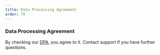 ```yaml
---
title: Data Processing Agreement
order: 75
---
```


<h3 id="dpa">Data Processing Agreement</h3>

By checking our [DPA](https://com-meteor-public-assets.s3.amazonaws.com/galaxy-dpa-v2.pdf), you agree to it. Contact support if you have further questions.